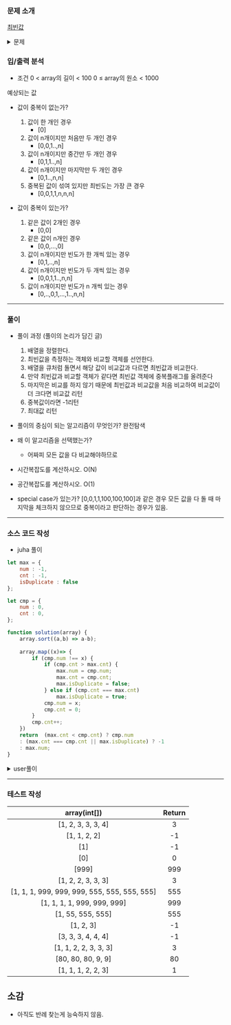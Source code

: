 ### 문제 소개

[최빈값](https://school.programmers.co.kr/learn/courses/30/lessons/120812)

<details>
<summary>문제</summary>
<div markdown="1">

최빈값은 주어진 값 중에서 가장 자주 나오는 값을 의미합니다. 정수 배열 array가 매개변수로 주어질 때, 최빈값을 return 하도록 solution 함수를 완성해보세요. 최빈값이 여러 개면 -1을 return 합니다.

</div>
</details>

### 입/출력 분석

* 조건
  0 < array의 길이 < 100
  0 ≤ array의 원소 < 1000

예상되는 값
* 값이 중복이 없는가?
  1. 값이 한 개인 경우
      * [0]
  2. 값이 n개이지만 처음만 두 개인 경우
      * [0,0,1..,n]
  3. 값이 n개이지만 중간만 두 개인 경우
      * [0,1,1..,n]
  4. 값이 n개이지만 마지막만 두 개인 경우
      * [0,1..,n,n]
  5. 중복된 값이 섞여 있지만 최빈도는 가장 큰 경우
      * [0,0,1,1,n,n,n]

* 값이 중복이 있는가?
  1. 같은 값이 2개인 경우
      * [0,0]
  2. 같은 값이 n개인 경우
      * [0,0,...,0]
  3. 값이 n개이지만 빈도가 한 개씩 있는 경우
      * [0,1,..,n]
  4. 값이 n개이지만 빈도가 두 개씩 있는 경우
      * [0,0,1,1..,n,n]
  5. 값이 n개이지만 빈도가 n 개씩 있는 경우
      * [0,..,0,1,...,1..,n,n]

---

### 풀이

- 풀이 과정 (풀이의 논리가 담긴 글)

  1. 배열을 정렬한다.
  2. 최빈값을 측정하는 객체와 비교할 객체를 선언한다.
  3. 배열을 큐처럼 돌면서 해당 값이 비교값과 다르면 최빈값과 비교한다.
  4. 만약 최빈값과 비교할 객체가 같다면 최빈값 객체에 중복플래그를 올려준다
  5. 마지막은 비교를 하지 않기 때문에 최빈값과 비교값을 처음 비교하여 비교값이 더 크다면 비교값 리턴
  6. 중복값이라면 -1리턴
  7. 최대값 리턴

- 풀이의 중심이 되는 알고리즘이 무엇인가?
    완전탐색

- 왜 이 알고리즘을 선택했는가?
    - 어짜피 모든 값을 다 비교해야하므로

- 시간복잡도를 계산하시오.
  O(N)

- 공간복잡도를 계산하시오.
  O(1)

- special case가 있는가?
[0,0,1,1,100,100,100]과 같은 경우 모든 값을 다 돌 때 마지막을 체크하지 않으므로 중복이라고 판단하는 경우가 있음.
 
---

### 소스 코드 작성

- juha 풀이

```js
let max = {
    num : -1,
    cnt : -1,
    isDuplicate : false
};

let cmp = {
    num : 0,
    cnt : 0,
};

function solution(array) {
    array.sort((a,b) => a-b);
    
    array.map((x)=> { 
        if (cmp.num !== x) {
            if (cmp.cnt > max.cnt) {
                max.num = cmp.num;
                max.cnt = cmp.cnt;
                max.isDuplicate = false;
            } else if (cmp.cnt === max.cnt) 
                max.isDuplicate = true;
            cmp.num = x;
            cmp.cnt = 0;
        }
        cmp.cnt++;
    })
    return  (max.cnt < cmp.cnt) ? cmp.num 
    : (max.cnt === cmp.cnt || max.isDuplicate) ? -1 
    : max.num;
}
```

<details>
<summary>user풀이</summary>
<div markdown="2">

```js
function solution(array) {
    let m = new Map();
    for (let n of array) m.set(n, (m.get(n) || 0) + 1);
    m = [...m].sort((a, b) => b[1] - a[1]);
    return m.length === 1 || m[0][1] > m[1][1] ? m[0][0] : -1;
}
```

</div>
</details>

---

### 테스트 작성

|array(int[])|Return|
|:---:|:---:|
[1, 2, 3, 3, 3, 4]| 3|
|[1, 1, 2, 2]|-1|
|[1]|-1|
|[0]|0|
|[999]|999|
|[1, 2, 2, 3, 3, 3]|3|
|[1, 1, 1, 999, 999, 999, 555, 555, 555, 555]|555|
|[1, 1, 1, 1, 999, 999, 999]|999|
|[1, 55, 555, 555]|555|
|[1, 2, 3]|-1|
|[3, 3, 3, 4, 4, 4]|-1|
|[1, 1, 2, 2, 3, 3, 3]|3|
|[80, 80, 80, 9, 9]|80|
|[1, 1, 1, 2, 2, 3]|1|
 
## 소감
  - 아직도 반례 찾는게 능숙하지 않음.
